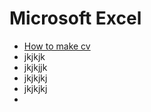 # Microsoft Excel

* [How to make cv ](https://itsmecevi.github.io/)
* jkjkjk
* jkjkjjk
* jkjkjkj
* jkjkjkj
* 

